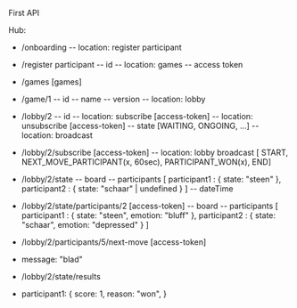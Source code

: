 First API

Hub:
- /onboarding
-- location: register participant

- /register participant 
-- id
-- location: games
-- access token

- /games
[games]

- /game/1
-- id
-- name
-- version
-- location: lobby

- /lobby/2
-- id
-- location: subscribe [access-token]
-- location: unsubscribe [access-token]
-- state [WAITING, ONGOING, ...]
-- location: broadcast

- /lobby/2/subscribe [access-token]
-- location: lobby broadcast [
START, 
NEXT_MOVE_PARTICIPANT(x, 60sec), 
PARTICIPANT_WON(x), 
END]

- /lobby/2/state 
-- board
-- participants [
	participant1 : {
		state: "steen"
	},
	participant2 : {
		state: "schaar" | undefined
	}
]
-- dateTime

- /lobby/2/state/participants/2 [access-token]
-- board
-- participants [
	participant1 : {
		state: "steen",
		emotion: "bluff"
	},
	participant2 : {
		state: "schaar",
		emotion: "depressed"
	}
]

- /lobby/2/participants/5/next-move [access-token]
- message: "blad"

- /lobby/2/state/results
- participant1: {
	score: 1,
	reason: "won",
}







